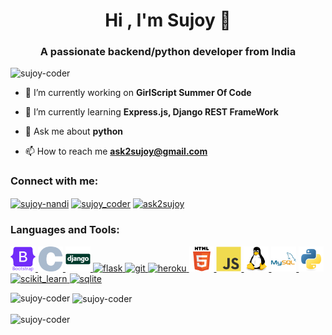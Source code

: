 <h1 align="center">Hi , I'm Sujoy 👋</h1>
<h3 align="center">A passionate backend/python developer from India</h3>

<p align="left"> <img src="https://komarev.com/ghpvc/?username=sujoy-coder&label=Profile%20views&color=0e75b6&style=flat" alt="sujoy-coder" /> </p>
<!--
<p align="left"> <a href="https://github.com/ryo-ma/github-profile-trophy"><img src="https://github-profile-trophy.vercel.app/?username=sujoy-coder" alt="sujoy-coder" /></a> </p>
-->

- 🔭 I’m currently working on **GirlScript Summer Of Code**

- 🌱 I’m currently learning **Express.js, Django REST FrameWork**

- 💬 Ask me about **python**

- 📫 How to reach me **ask2sujoy@gmail.com**

<h3 align="left">Connect with me:</h3>
<p align="left">
<a href="https://linkedin.com/in/sujoy-nandi" target="blank"><img align="center" src="https://cdn.jsdelivr.net/npm/simple-icons@3.0.1/icons/linkedin.svg" alt="sujoy-nandi" height="30" width="40" /></a>
<a href="https://www.hackerrank.com/sujoy_coder" target="blank"><img align="center" src="https://cdn.jsdelivr.net/npm/simple-icons@3.0.1/icons/hackerrank.svg" alt="sujoy_coder" height="30" width="40" /></a>
<a href="https://auth.geeksforgeeks.org/user/ask2sujoy" target="blank"><img align="center" src="https://cdn.jsdelivr.net/npm/simple-icons@3.0.1/icons/geeksforgeeks.svg" alt="ask2sujoy" height="30" width="40" /></a>
</p>

<h3 align="left">Languages and Tools:</h3>
<p align="left"> <a href="https://getbootstrap.com" target="_blank"> <img src="https://raw.githubusercontent.com/devicons/devicon/master/icons/bootstrap/bootstrap-plain-wordmark.svg" alt="bootstrap" width="40" height="40"/> </a> <a href="https://www.cprogramming.com/" target="_blank"> <img src="https://raw.githubusercontent.com/devicons/devicon/master/icons/c/c-original.svg" alt="c" width="40" height="40"/> </a> <a href="https://www.djangoproject.com/" target="_blank"> <img src="https://raw.githubusercontent.com/devicons/devicon/master/icons/django/django-original.svg" alt="django" width="40" height="40"/> </a> <a href="https://flask.palletsprojects.com/" target="_blank"> <img src="https://www.vectorlogo.zone/logos/pocoo_flask/pocoo_flask-icon.svg" alt="flask" width="40" height="40"/> </a> <a href="https://git-scm.com/" target="_blank"> <img src="https://www.vectorlogo.zone/logos/git-scm/git-scm-icon.svg" alt="git" width="40" height="40"/> </a> <a href="https://heroku.com" target="_blank"> <img src="https://www.vectorlogo.zone/logos/heroku/heroku-icon.svg" alt="heroku" width="40" height="40"/> </a> <a href="https://www.w3.org/html/" target="_blank"> <img src="https://raw.githubusercontent.com/devicons/devicon/master/icons/html5/html5-original-wordmark.svg" alt="html5" width="40" height="40"/> </a> <a href="https://developer.mozilla.org/en-US/docs/Web/JavaScript" target="_blank"> <img src="https://raw.githubusercontent.com/devicons/devicon/master/icons/javascript/javascript-original.svg" alt="javascript" width="40" height="40"/> </a> <a href="https://www.linux.org/" target="_blank"> <img src="https://raw.githubusercontent.com/devicons/devicon/master/icons/linux/linux-original.svg" alt="linux" width="40" height="40"/> </a> <a href="https://www.mysql.com/" target="_blank"> <img src="https://raw.githubusercontent.com/devicons/devicon/master/icons/mysql/mysql-original-wordmark.svg" alt="mysql" width="40" height="40"/> </a> <a href="https://www.python.org" target="_blank"> <img src="https://raw.githubusercontent.com/devicons/devicon/master/icons/python/python-original.svg" alt="python" width="40" height="40"/> </a> <a href="https://scikit-learn.org/" target="_blank"> <img src="https://upload.wikimedia.org/wikipedia/commons/0/05/Scikit_learn_logo_small.svg" alt="scikit_learn" width="40" height="40"/> </a> <a href="https://www.sqlite.org/" target="_blank"> <img src="https://www.vectorlogo.zone/logos/sqlite/sqlite-icon.svg" alt="sqlite" width="40" height="40"/> </a> </p>

<p><img align="left" src="https://github-readme-stats.vercel.app/api/top-langs?username=sujoy-coder&show_icons=true&locale=en&layout=compact" alt="sujoy-coder" /></p>

<p>&nbsp;<img align="center" src="https://github-readme-stats.vercel.app/api?username=sujoy-coder&show_icons=true&locale=en" alt="sujoy-coder" /></p>

<p><img align="center" src="https://github-readme-streak-stats.herokuapp.com/?user=sujoy-coder&" alt="sujoy-coder" /></p>
